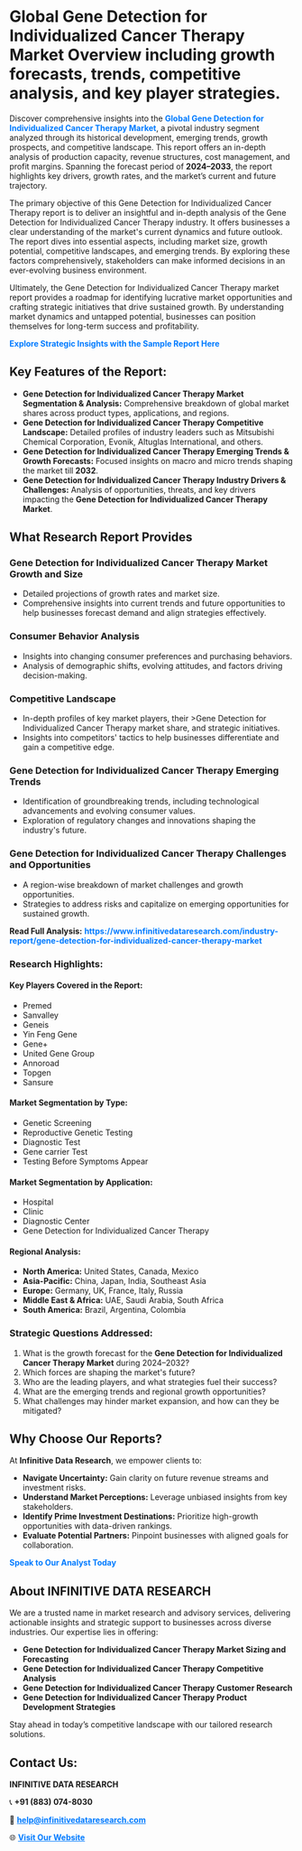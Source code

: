 <h1>Global Gene Detection for Individualized Cancer Therapy Market Overview including growth forecasts, trends, competitive analysis, and key player strategies.</h1>
<p>
Discover comprehensive insights into the 
<a href="https://www.infinitivedataresearch.com/industry-report/gene-detection-for-individualized-cancer-therapy-market" rel="dofollow" style="color: #007BFF; text-decoration: none;"><strong>Global Gene Detection for Individualized Cancer Therapy Market</strong></a>, a pivotal industry segment analyzed through its historical development, emerging trends, growth prospects, and competitive landscape. This report offers an in-depth analysis of production capacity, revenue structures, cost management, and profit margins. Spanning the forecast period of <strong>2024–2033</strong>, the report highlights key drivers, growth rates, and the market’s current and future trajectory.
</p>
<p>
The primary objective of this Gene Detection for Individualized Cancer Therapy report is to deliver an insightful and in-depth analysis of the Gene Detection for Individualized Cancer Therapy industry. It offers businesses a clear understanding of the market's current dynamics and future outlook. The report dives into essential aspects, including market size, growth potential, competitive landscapes, and emerging trends. By exploring these factors comprehensively, stakeholders can make informed decisions in an ever-evolving business environment.
</p>
<p>
Ultimately, the Gene Detection for Individualized Cancer Therapy market report provides a roadmap for identifying lucrative market opportunities and crafting strategic initiatives that drive sustained growth. By understanding market dynamics and untapped potential, businesses can position themselves for long-term success and profitability.
</p>
<p>
<a href="https://www.infinitivedataresearch.com/request-sample/reportId=111933" style="color: #007BFF; text-decoration: none;"><strong>Explore Strategic Insights with the Sample Report Here</strong></a>
</p>

<h2>Key Features of the Report:</h2>
<ul>
<li><strong>Gene Detection for Individualized Cancer Therapy Market Segmentation & Analysis:</strong> Comprehensive breakdown of global market shares across product types, applications, and regions.</li>
<li><strong>Gene Detection for Individualized Cancer Therapy Competitive Landscape:</strong> Detailed profiles of industry leaders such as Mitsubishi Chemical Corporation, Evonik, Altuglas International, and others.</li>
<li><strong>Gene Detection for Individualized Cancer Therapy Emerging Trends & Growth Forecasts:</strong> Focused insights on macro and micro trends shaping the market till <strong>2032</strong>.</li>
<li><strong>Gene Detection for Individualized Cancer Therapy Industry Drivers & Challenges:</strong> Analysis of opportunities, threats, and key drivers impacting the <strong>Gene Detection for Individualized Cancer Therapy Market</strong>.</li>
</ul>

<h2>What Research Report Provides</h2>
<h3>Gene Detection for Individualized Cancer Therapy Market Growth and Size</h3>
<ul>
<li>Detailed projections of growth rates and market size.</li>
<li>Comprehensive insights into current trends and future opportunities to help businesses forecast demand and align strategies effectively.</li>
</ul>

<h3>Consumer Behavior Analysis</h3>
<ul>
<li>Insights into changing consumer preferences and purchasing behaviors.</li>
<li>Analysis of demographic shifts, evolving attitudes, and factors driving decision-making.</li>
</ul>

<h3>Competitive Landscape</h3>
<ul>
<li>In-depth profiles of key market players, their >Gene Detection for Individualized Cancer Therapy market share, and strategic initiatives.</li>
<li>Insights into competitors' tactics to help businesses differentiate and gain a competitive edge.</li>
</ul>

<h3>Gene Detection for Individualized Cancer Therapy Emerging Trends</h3>
<ul>
<li>Identification of groundbreaking trends, including technological advancements and evolving consumer values.</li>
<li>Exploration of regulatory changes and innovations shaping the industry's future.</li>
</ul>

<h3>Gene Detection for Individualized Cancer Therapy Challenges and Opportunities</h3>
<ul>
<li>A region-wise breakdown of market challenges and growth opportunities.</li>
<li>Strategies to address risks and capitalize on emerging opportunities for sustained growth.</li>
</ul>
<p><strong>Read Full Analysis:</strong> <a href="https://www.infinitivedataresearch.com/industry-report/gene-detection-for-individualized-cancer-therapy-market" rel="dofollow" style="color: #007BFF; text-decoration: none;"><strong>https://www.infinitivedataresearch.com/industry-report/gene-detection-for-individualized-cancer-therapy-market</strong></a></p>
<h3>Research Highlights:</h3>
<h4>Key Players Covered in the Report:</h4>
<ul><li>Premed</li><li>Sanvalley</li><li>Geneis</li><li>Yin Feng Gene</li><li>Gene+</li><li>United Gene Group</li><li>Annoroad</li><li>Topgen</li><li>Sansure</li></ul>
<h4>Market Segmentation by Type:</h4>
<ul><li>Genetic Screening</li><li>Reproductive Genetic Testing</li><li>Diagnostic Test</li><li>Gene carrier Test</li><li>Testing Before Symptoms Appear</li></ul>
<h4>Market Segmentation by Application:</h4>
<ul><li>Hospital</li><li>Clinic</li><li>Diagnostic Center</li><li>Gene Detection for Individualized Cancer Therapy</li></ul>

<h4>Regional Analysis:</h4>
<ul>
<li><strong>North America:</strong> United States, Canada, Mexico</li>
<li><strong>Asia-Pacific:</strong> China, Japan, India, Southeast Asia</li>
<li><strong>Europe:</strong> Germany, UK, France, Italy, Russia</li>
<li><strong>Middle East & Africa:</strong> UAE, Saudi Arabia, South Africa</li>
<li><strong>South America:</strong> Brazil, Argentina, Colombia</li>
</ul>

<h3>Strategic Questions Addressed:</h3>
<ol>
<li>What is the growth forecast for the <strong>Gene Detection for Individualized Cancer Therapy Market</strong> during 2024–2032?</li>
<li>Which forces are shaping the market's future?</li>
<li>Who are the leading players, and what strategies fuel their success?</li>
<li>What are the emerging trends and regional growth opportunities?</li>
<li>What challenges may hinder market expansion, and how can they be mitigated?</li>
</ol>

<h2>Why Choose Our Reports?</h2>
<p>At <strong>Infinitive Data Research</strong>, we empower clients to:</p>
<ul>
<li><strong>Navigate Uncertainty:</strong> Gain clarity on future revenue streams and investment risks.</li>
<li><strong>Understand Market Perceptions:</strong> Leverage unbiased insights from key stakeholders.</li>
<li><strong>Identify Prime Investment Destinations:</strong> Prioritize high-growth opportunities with data-driven rankings.</li>
<li><strong>Evaluate Potential Partners:</strong> Pinpoint businesses with aligned goals for collaboration.</li>
</ul>
<p><a href="https://www.infinitivedataresearch.com/industry-report/gene-detection-for-individualized-cancer-therapy-market" rel="dofollow" style="color: #007BFF; text-decoration: none;"><strong>Speak to Our Analyst Today</strong></a></p>

<h2>About INFINITIVE DATA RESEARCH</h2>
<p>We are a trusted name in market research and advisory services, delivering actionable insights and strategic support to businesses across diverse industries. Our expertise lies in offering:</p>
<ul>
<li><strong>Gene Detection for Individualized Cancer Therapy Market Sizing and Forecasting</strong></li>
<li><strong>Gene Detection for Individualized Cancer Therapy Competitive Analysis</strong></li>
<li><strong>Gene Detection for Individualized Cancer Therapy Customer Research</strong></li>
<li><strong>Gene Detection for Individualized Cancer Therapy Product Development Strategies</strong></li>
</ul>
<p>Stay ahead in today’s competitive landscape with our tailored research solutions.</p>

<h2>Contact Us:</h2>
<p><strong>INFINITIVE DATA RESEARCH</strong></p>
<p>📞 <strong>+91 (883) 074-8030</strong></p>
<p>📧 <strong><a href="mailto:help@infinitivedataresearch.com" style="color: #007BFF;">help@infinitivedataresearch.com</a></strong></p>
<p>🌐 <strong><a href="https://www.infinitivedataresearch.com" rel="dofollow" style="color: #007BFF;">Visit Our Website</a></strong></p>